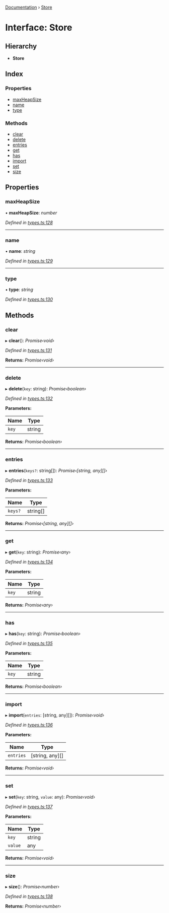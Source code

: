 [Documentation](../README.md) › [Store](store.md)

# Interface: Store

## Hierarchy

* **Store**

## Index

### Properties

* [maxHeapSize](store.md#maxheapsize)
* [name](store.md#name)
* [type](store.md#type)

### Methods

* [clear](store.md#clear)
* [delete](store.md#delete)
* [entries](store.md#entries)
* [get](store.md#get)
* [has](store.md#has)
* [import](store.md#import)
* [set](store.md#set)
* [size](store.md#size)

## Properties

###  maxHeapSize

• **maxHeapSize**: *number*

*Defined in [types.ts:128](https://github.com/badbatch/cachemap/blob/b180798/packages/core/src/types.ts#L128)*

___

###  name

• **name**: *string*

*Defined in [types.ts:129](https://github.com/badbatch/cachemap/blob/b180798/packages/core/src/types.ts#L129)*

___

###  type

• **type**: *string*

*Defined in [types.ts:130](https://github.com/badbatch/cachemap/blob/b180798/packages/core/src/types.ts#L130)*

## Methods

###  clear

▸ **clear**(): *Promise‹void›*

*Defined in [types.ts:131](https://github.com/badbatch/cachemap/blob/b180798/packages/core/src/types.ts#L131)*

**Returns:** *Promise‹void›*

___

###  delete

▸ **delete**(`key`: string): *Promise‹boolean›*

*Defined in [types.ts:132](https://github.com/badbatch/cachemap/blob/b180798/packages/core/src/types.ts#L132)*

**Parameters:**

Name | Type |
------ | ------ |
`key` | string |

**Returns:** *Promise‹boolean›*

___

###  entries

▸ **entries**(`keys?`: string[]): *Promise‹[string, any][]›*

*Defined in [types.ts:133](https://github.com/badbatch/cachemap/blob/b180798/packages/core/src/types.ts#L133)*

**Parameters:**

Name | Type |
------ | ------ |
`keys?` | string[] |

**Returns:** *Promise‹[string, any][]›*

___

###  get

▸ **get**(`key`: string): *Promise‹any›*

*Defined in [types.ts:134](https://github.com/badbatch/cachemap/blob/b180798/packages/core/src/types.ts#L134)*

**Parameters:**

Name | Type |
------ | ------ |
`key` | string |

**Returns:** *Promise‹any›*

___

###  has

▸ **has**(`key`: string): *Promise‹boolean›*

*Defined in [types.ts:135](https://github.com/badbatch/cachemap/blob/b180798/packages/core/src/types.ts#L135)*

**Parameters:**

Name | Type |
------ | ------ |
`key` | string |

**Returns:** *Promise‹boolean›*

___

###  import

▸ **import**(`entries`: [string, any][]): *Promise‹void›*

*Defined in [types.ts:136](https://github.com/badbatch/cachemap/blob/b180798/packages/core/src/types.ts#L136)*

**Parameters:**

Name | Type |
------ | ------ |
`entries` | [string, any][] |

**Returns:** *Promise‹void›*

___

###  set

▸ **set**(`key`: string, `value`: any): *Promise‹void›*

*Defined in [types.ts:137](https://github.com/badbatch/cachemap/blob/b180798/packages/core/src/types.ts#L137)*

**Parameters:**

Name | Type |
------ | ------ |
`key` | string |
`value` | any |

**Returns:** *Promise‹void›*

___

###  size

▸ **size**(): *Promise‹number›*

*Defined in [types.ts:138](https://github.com/badbatch/cachemap/blob/b180798/packages/core/src/types.ts#L138)*

**Returns:** *Promise‹number›*
